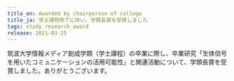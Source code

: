 ```yaml
---
title_en: Awarded by chairperson of college
title_ja: 学士課程修了に伴い、学類長賞を受賞しました
tags: study research award
release: 2021-03-25
---
```


筑波大学情報メディア創成学類（学士課程）の卒業に際し、卒業研究「生体信号を用いたコミュニケーションの活用可能性」と関連活動について、学類長賞を受賞しました。ありがとうございます。
